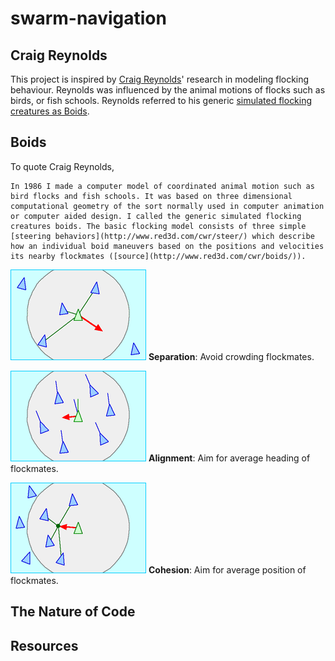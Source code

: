swarm-navigation
===

Craig Reynolds
---

This project is inspired by [Craig Reynolds](http://www.red3d.com/cwr/index.html)' research in modeling flocking behaviour. Reynolds was influenced by the animal motions of flocks such as birds, or fish schools. Reynolds referred to his generic [simulated flocking creatures as Boids](http://www.red3d.com/cwr/boids/).

Boids
---

To quote Craig Reynolds, 

	In 1986 I made a computer model of coordinated animal motion such as bird flocks and fish schools. It was based on three dimensional computational geometry of the sort normally used in computer animation or computer aided design. I called the generic simulated flocking creatures boids. The basic flocking model consists of three simple [steering behaviors](http://www.red3d.com/cwr/steer/) which describe how an individual boid maneuvers based on the positions and velocities its nearby flockmates ([source](http://www.red3d.com/cwr/boids/)).

![Separation](img/separation.gif)
**Separation**: Avoid crowding flockmates.

![Alignment](img/alignment.gif)
**Alignment**: Aim for average heading of flockmates.

![Cohesion](img/cohesion.gif)
**Cohesion**: Aim for average position of flockmates.


The Nature of Code
---

Resources
---